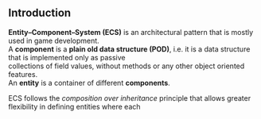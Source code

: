 ## Introduction
**Entity–Component–System (ECS)** is an architectural pattern that is mostly used in game development.  
A **component** is a **plain old data structure (POD)**, i.e. it is a data structure that is implemented only as passive  
collections of field values, without methods or any other object oriented features.  
An **entity** is a container of different **components**.

ECS follows the _composition over inheritance_ principle that allows greater flexibility in defining entities where each  
